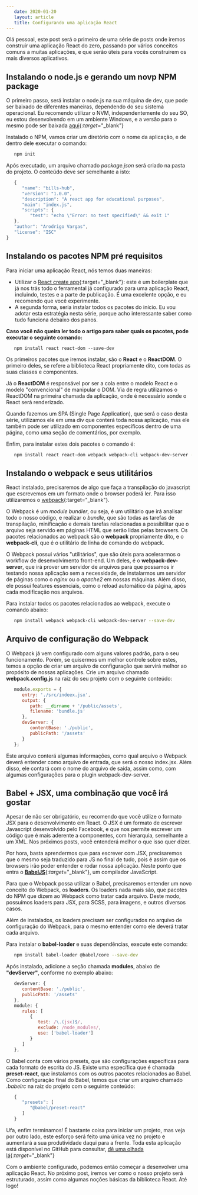 ```yaml
---
   date: 2020-01-20
   layout: article
   title: Configurando uma aplicação React
---
```


Olá pessoal, este post será o primeiro de uma série de posts onde iremos construir uma aplicação React do zero, passando por vários conceitos comuns a muitas aplicações, e que serão úteis para vocês construirem os mais diversos aplicativos.

## Instalando o node.js e gerando um novp NPM package

O primeiro passo, será instalar o node.js na sua máquina de dev, que pode ser baixado de diferentes maneiras, dependendo do seu sistema operacional. Eu recomendo utilizar o NVM, independentemente do seu SO, eu estou desenvolvendo em um ambiente Windows, e a versão para o mesmo pode ser baixada [aqui](https://github.com/coreybutler/nvm-windows){:*target*="_blank"}

Instalado o NPM, vamos criar um diretório com o nome da aplicação, e de dentro dele executar o comando:

```bash
   npm init
```

Após executado, um arquivo chamado *package.json* será criado na pasta do projeto. O conteúdo deve ser semelhante a isto:

```javascript
   {
      "name": "bills-hub",
      "version": "1.0.0",
      "description": "A react app for educational purposes",
      "main": "index.js",
      "scripts": {
         "test": "echo \"Error: no test specified\" && exit 1"
   },
   "author": "Arodrigo Vargas",
   "license": "ISC"
}

```

## Instalando os pacotes NPM pré requisitos

Para iniciar uma aplicação React, nós temos duas maneiras:
- Utilizar o [React create app](https://github.com/facebook/create-react-app){:target="_blank"}: este é um boilerplate que já nos trás todo o ferramental já configurado para uma aplicação React, incluindo, testes e a parte de publicação. É uma excelente opção, e eu recomendo que você experimente.
- A segunda forma, seria instalar todos os pacotes do início. Eu vou adotar esta estratégia nesta série, porque acho interessante saber como tudo funciona debaixo dos panos.

**Caso você não queira ler todo o artigo para saber quais os pacotes, pode executar o seguinte comando:**

```
   npm install react react-dom --save-dev
```

Os primeiros pacotes que iremos instalar, são o **React** e o **ReactDOM**. O primeiro deles, se refere a biblioteca React propriamente dito, com todas as suas classes e componentes. 

Já o **ReactDOM** é responsável por ser a cola entre o modelo React e o modelo "convencional" de manipular o DOM. Via de regra utilizamos o ReactDOM na primeira chamada da aplicação, onde é necessário aonde o React será renderizado.

Quando fazemos um SPA (Single Page Application), que será o caso desta série, utilizamos ele em uma div  que conterá toda nossa aplicação, mas ele também pode ser utilizado em componentes específicos dentro de uma página, como uma seção de comentários, por exemplo.

Enfim, para instalar estes dois pacotes o comando é:

```bash
   npm install react react-dom webpack webpack-cli webpack-dev-server --save-dev
```

## Instalando o webpack e seus utilitários

React instalado, precisaremos de algo que faça a transpilação do javascript que escrevemos em um formato onde o browser poderá ler. Para isso utilizaremos o [webpack](https://webpack.js.org/){:target="_blank"}.

O Webpack é um *module bundler*, ou seja, é um utilitário que irá analisar todo o nosso código, e realizar o *bundle*, que são todas as tarefas de transpilação, minificação e demais tarefas relacionadas a possibilitar que o arquivo seja servido em páginas HTML que serão lidas pelas browsers. Os pacotes relacionados ao webpack são o **webpack** propriamente dito, e o **webpack-cli**, que é o utilitário de linha de comando do webpack.

O Webpack possui vários "utilitários", que são úteis para acelerarmos o workflow de desenvolvimento front-end. Um deles, é o **webpack-dev-server**, que irá prover um servidor de arquivos para que possamos ir testando nossa aplicação sem a necessidade, de instalarmos um servidor de páginas como o *nginx* ou o *apache2* em nossas máquinas. Além disso, ele possui features essenciais, como o reload automático da página, após cada modificação nos arquivos.

Para instalar todos os pacotes relacionados ao webpack, execute o comando abaixo:

```bash
   npm install webpack webpack-cli webpack-dev-server --save-dev
```

## Arquivo de configuração do Webpack

O Webpack já vem configurado com alguns valores padrão, para o seu funcionamento. Porém, se quisermos um melhor controle sobre estes, temos a opção de criar um arquivo de configuração que servirá melhor ao propósito de nossas aplicações. Crie um arquivo chamado **webpack.config.js** na raiz do seu projeto com o seguinte conteúdo:

```javascript
   module.exports = {
      entry: './src/indeex.jsx',
      output: {
         path: __dirname + '/public/assets',
         filename: 'bundle.js'
      },
      devServer: {
         contentBase: './public',
         publicPath: '/assets'
      }
   };
```

Este arquivo conterá algumas informações, como qual arquivo o Webpack deverá entender como arquivo de entrada, que será o nosso index.jsx. Além disso, ele contará com o nome do arquivo de saída, assim como, com algumas configurações para o plugin webpack-dev-server.

## Babel + JSX, uma combinação que você irá gostar

Apesar de não ser obrigatório, eu recomendo que você utilize o formato JSX para o desenvolvimento em React. O JSX é um formato de escrever Javascript desenvolvido pelo Facebook, e que nos permite escrever um código que é mais aderente a componentes, com hierarquia, semelhante a um XML. Nos próximos posts, você entenderá melhor o que isso quer dizer.

Por hora, basta aprendermos que para escrever com JSX, precisaremos que o mesmo seja traduzido para JS no final de tudo, pois é assim que os browsers irão poder entender e rodar nossa aplicação. Neste ponto que entra o [**BabelJS**](https://babeljs.io/){:*target*="_blank"}, um compilador JavaScript.

Para que o Webpack possa utilizar o Babel, precisaremos entender um novo conceito do Webpack, os **loaders**. Os loaders nada mais são, que pacotes do NPM que dizem ao Webpack como tratar cada arquivo. Deste modo, possuímos loaders para JSX, para SCSS, para imagens, e outros diversos casos.

Além de instalados, os loaders precisam ser configurados no arquivo de configuração do Webpack, para o mesmo entender como ele deverá tratar cada arquivo.

Para instalar o **babel-loader** e suas dependências, execute este comando:

```bash
   npm install babel-loader @babel/core --save-dev
```

Após instalado, adicione a seção chamada **modules**, abaixo de **"devServer"**, conforme no exemplo abaixo:

```javascript
   devServer: {
      contentBase: './public',
      publicPath: '/assets'
   },
   module: {
      rules: [
         {
            test: /\.(jsx)$/,
            exclude: /node_modules/,
            use: ['babel-loader']
         }
      ]
   },
```

O Babel conta com vários presets, que são configurações específicas para cada formato de escrita do JS. Existe uma específica que é chamada **preset-react**, que instalamos com os outros pacotes relacionados ao Babel. Como configuração final do Babel, temos que criar um arquivo chamado *.babelrc* na raiz do projeto com o seguinte conteúdo:

```javascript
   {
      "presets": [
         "@babel/preset-react"
      ]
   }
```

Ufa, enfim terminamos! É bastante coisa para iniciar um projeto, mas veja por outro lado, este esforço será feito uma única vez no projeto e aumentará a sua produtividade daqui para a frente. Toda esta aplicação está disponível no GitHub para consultar, [dê uma olhada lá](https://github.com/Rodrigo-Vargas/bills-hub){:*target*="_blank"}

Com o ambiente configurado, podemos então começar a desenvolver uma aplicação React. No próximo post, iremos ver como o nosso projeto será estruturado, assim como algumas noções básicas da biblioteca React. Até logo!
